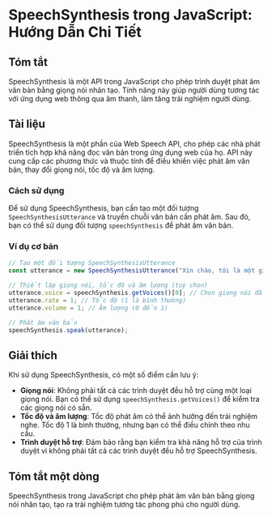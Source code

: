 <!--
Meta Description: # SpeechSynthesis trong JavaScript: Hướng Dẫn Chi Tiết ## Tóm tắt SpeechSynthesis là một API trong JavaScript cho phép trình duyệt phát âm văn bản bằn...
Meta Keywords: speechsynthesis, giọng, nói, một, phát
-->

# SpeechSynthesis trong JavaScript: Hướng Dẫn Chi Tiết

## Tóm tắt
SpeechSynthesis là một API trong JavaScript cho phép trình duyệt phát âm văn bản bằng giọng nói nhân tạo. Tính năng này giúp người dùng tương tác với ứng dụng web thông qua âm thanh, làm tăng trải nghiệm người dùng.

## Tài liệu
SpeechSynthesis là một phần của Web Speech API, cho phép các nhà phát triển tích hợp khả năng đọc văn bản trong ứng dụng web của họ. API này cung cấp các phương thức và thuộc tính để điều khiển việc phát âm văn bản, thay đổi giọng nói, tốc độ và âm lượng.

### Cách sử dụng
Để sử dụng SpeechSynthesis, bạn cần tạo một đối tượng `SpeechSynthesisUtterance` và truyền chuỗi văn bản cần phát âm. Sau đó, bạn có thể sử dụng đối tượng `speechSynthesis` để phát âm văn bản.

### Ví dụ cơ bản
```javascript
// Tạo một đối tượng SpeechSynthesisUtterance
const utterance = new SpeechSynthesisUtterance("Xin chào, tôi là một giọng nói nhân tạo.");

// Thiết lập giọng nói, tốc độ và âm lượng (tuỳ chọn)
utterance.voice = speechSynthesis.getVoices()[0]; // Chọn giọng nói đầu tiên
utterance.rate = 1; // Tốc độ (1 là bình thường)
utterance.volume = 1; // Âm lượng (0 đến 1)

// Phát âm văn bản
speechSynthesis.speak(utterance);
```

## Giải thích
Khi sử dụng SpeechSynthesis, có một số điểm cần lưu ý:
- **Giọng nói**: Không phải tất cả các trình duyệt đều hỗ trợ cùng một loại giọng nói. Bạn có thể sử dụng `speechSynthesis.getVoices()` để kiểm tra các giọng nói có sẵn.
- **Tốc độ và âm lượng**: Tốc độ phát âm có thể ảnh hưởng đến trải nghiệm nghe. Tốc độ 1 là bình thường, nhưng bạn có thể điều chỉnh theo nhu cầu.
- **Trình duyệt hỗ trợ**: Đảm bảo rằng bạn kiểm tra khả năng hỗ trợ của trình duyệt vì không phải tất cả các trình duyệt đều hỗ trợ SpeechSynthesis.

## Tóm tắt một dòng
SpeechSynthesis trong JavaScript cho phép phát âm văn bản bằng giọng nói nhân tạo, tạo ra trải nghiệm tương tác phong phú cho người dùng.